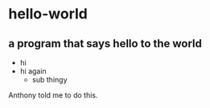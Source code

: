 # hello-world
## a program that says hello to the world
- hi
- hi again
  + sub thingy

Anthony told me to do this.
